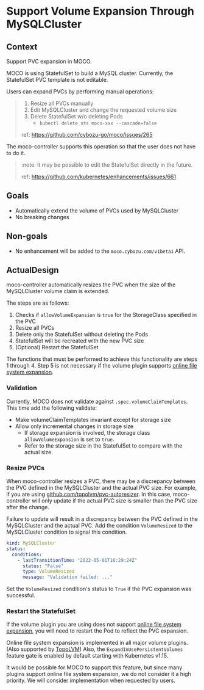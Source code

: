 # Support Volume Expansion Through MySQLCluster

## Context

Support PVC expansion in MOCO.

MOCO is using StatefulSet to build a MySQL cluster.
Currently, the StatefulSet PVC template is not editable.

Users can expand PVCs by performing manual operations:

> 1. Resize all PVCs manually
> 2. Edit MySQLCluster and change the requested volume size
> 3. Delete StatefulSet w/o deleting Pods
>     - `kubectl delete sts moco-xxx --cascade=false`
>
> ref: https://github.com/cybozu-go/moco/issues/265

The moco-controller supports this operation so that the user does not have to do it.

> :note: It may be possible to edit the StatefulSet directly in the future.
> 
> ref: https://github.com/kubernetes/enhancements/issues/661

## Goals

* Automatically extend the volume of PVCs used by MySQLCluster
* No breaking changes

## Non-goals

* No enhancement will be added to the `moco.cybozu.com/v1beta1` API.

## ActualDesign

moco-controller automatically resizes the PVC when the size of the MySQLCluster volume claim is extended.

The steps are as follows:

1. Checks if `allowVolumeExpansion` is `true` for the StorageClass specified in the PVC
2. Resize all PVCs
3. Delete only the StatefulSet without deleting the Pods
4. StatefulSet will be recreated with the new PVC size
5. (Optional) Restart the StatefulSet

The functions that must be performed to achieve this functionality are steps 1 through 4.
Step 5 is not necessary if the volume plugin supports [online file system expansion](https://kubernetes.io/blog/2018/07/12/resizing-persistent-volumes-using-kubernetes/#online-file-system-expansion).

### Validation

Currently, MOCO does not validate against `.spec.volumeClaimTemplates`.
This time add the following validate:

* Make volumeClaimTemplates invariant except for storage size
* Allow only incremental changes in storage size
  * If storage expansion is involved, the storage class `allowVolumeExpansion` is set to `true`.
  * Refer to the storage size in the StatefulSet to compare with the actual size.

### Resize PVCs

When moco-controller resizes a PVC, there may be a discrepancy between the PVC defined in the MySQLCluster and the actual PVC size.
For example, if you are using [github.com/topolvm/pvc-autoresizer](https://github.com/topolvm/pvc-autoresizer).
In this case, moco-controller will only update if the actual PVC size is smaller than the PVC size after the change.

Failure to update will result in a discrepancy between the PVC defined in the MySQLCluster and the actual PVC.
Add the condition `VolumeResized` to the MySQLCluster condition to signal this condition.

```yaml
kind: MySQLCluster
status:
  conditions:
    - lastTransitionTime: "2022-05-01T16:29:24Z"
      status: "False"
      type: VolumeResized
      message: "Validation failed: ..."
```

Set the `VolumeResized` condition's status to `True` if the PVC expansion was successful.

### Restart the StatefulSet

If the volume plugin you are using does not support [online file system expansion](https://kubernetes.io/blog/2018/07/12/resizing-persistent-volumes-using-kubernetes/#online-file-system-expansion),
you will need to restart the Pod to reflect the PVC expansion.

Online file system expansion is implemented in all major volume plugins. (Also supported by [TopoLVM](https://blog.kintone.io/entry/topolvm-release-0.4#Volume-expansion))
Also, the `ExpandInUsePersistentVolumes` feature gate is enabled by default starting with Kubernetes v1.15.

It would be possible for MOCO to support this feature, but since many plugins support online file system expansion, we do not consider it a high priority.
We will consider implementation when requested by users.
